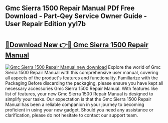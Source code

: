 ## Gmc Sierra 1500 Repair Manual PDf Free Download - Part-Qey Service Owner Guide - User Repair Edition yyI7b

# <h2><a href="http://bc81833.oget.top/?id=Gmc+Sierra+1500+Repair+Manual">🔗Download New 👉🔴 Gmc Sierra 1500 Repair Manual</a></h2>

[![Gmc Sierra 1500 Repair Manual new download](https://i.imgur.com/5g1atiW.png)](http://bc81833.oget.top/?id=Gmc+Sierra+1500+Repair+Manual)
Explore the world of Gmc Sierra 1500 Repair Manual with this comprehensive user manual, covering all aspects of the product's features and functionality. Familiarize with the Packaging Before discarding the packaging, please ensure you have kept all necessary accessories Gmc Sierra 1500 Repair Manual. With features like list of features, your new Gmc Sierra 1500 Repair Manual is designed to simplify your tasks. Our expectation is that the Gmc Sierra 1500 Repair Manual has been a reliable companion in your journey to becoming proficient in using your new gadget. Should you need any assistance or clarification, please do not hesitate to contact our support team.
